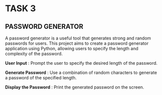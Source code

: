 # TASK 3
 ## PASSWORD GENERATOR

 A password generator is a useful tool that generates strong and random passwords for users. 
This project aims to create a password generator application using Python, allowing users to specify the length and complexity of the password.

**User Input** : Prompt the user to specify the desired length of the password.

**Generate Password** : Use a combination of random characters to generate a password of the specified length.

**Display the Password** : Print the generated password on the screen.
